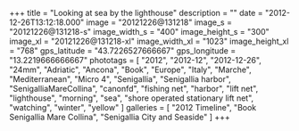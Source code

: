 +++
title = "Looking at sea by the lighthouse"
description = ""
date = "2012-12-26T13:12:18.000"
image = "20121226@131218"
image_s = "20121226@131218-s"
image_width_s = "400"
image_height_s = "300"
image_xl = "20121226@131218-xl"
image_width_xl = "1023"
image_height_xl = "768"
gps_latitude = "43.7226527666667"
gps_longitude = "13.2219666666667"
phototags = [ "2012", "2012-12", "2012-12-26", "24mm", "Adriatic", "Ancona", "Book", "Europe", "Italy", "Marche", "Mediterranean", "Micro 4", "Senigallia", "Senigallia harbor", "SenigalliaMareCollina", "canonfd", "fishing net", "harbor", "lift net", "lighthouse", "morning", "sea", "shore operated stationary lift net", "watching", "winter", "yellow" ]
galleries = [ "2012 Timeline", "Book Senigallia Mare Collina", "Senigallia City and Seaside" ]
+++
